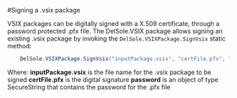 #Signing a .vsix package

VSIX packages can be digitally signed with a X.509 certificate, through a password protected .pfx file. The DelSole.VSIX package allows signing an existing .vsix package by invoking the `DelSole.VSIXPackage.SignVsix` static method:

```csharp
    DelSole.VSIXPackage.SignVsix("inputPackage.vsix", "certFile.pfx", "password");
```

Where:
**inputPackage.vsix** is the file name for the .vsix package to be signed
**certFile.pfx** is the digital signature
**password** is an object of type SecureString that contains the password for the .pfx file
